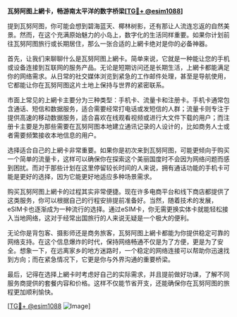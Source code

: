 **瓦努阿图上網卡，畅游南太平洋的数字桥梁[[TG💪+ @esim1088](https://t.me/s/esim1088)]**

提到瓦努阿图，你可能会想到碧海蓝天、椰林树影，还有那让人流连忘返的自然美景。然而，在这个充满原始魅力的小岛上，数字化的生活同样重要。如果你计划前往瓦努阿图旅行或长期居住，那么一张合适的上網卡绝对是你的必备神器。

首先，让我们来聊聊什么是瓦努阿图上網卡。简单来说，它就是一种能让您的手机或设备连接到互联网的服务产品。无论是短期访问还是长期生活，上網卡都能满足你的网络需求。从日常的社交媒体浏览到紧急的工作邮件处理，甚至是导航使用，它都能让你在瓦努阿图这片土地上保持与世界的紧密联系。

市面上常见的上網卡主要分为三种类型：手机卡、流量卡和注册卡。手机卡通常包含通话、短信和数据服务，适合需要经常打电话或发短信的人群；流量卡则专注于提供高速的移动数据服务，适合喜欢在线观看视频或进行大文件下载的用户；而注册卡主要是为那些需要在瓦努阿图本地建立通讯记录的人设计的，比如商务人士或者需要频繁接收本地信息的用户。

选择适合自己的上網卡非常重要。如果你是初次来到瓦努阿图，可能更倾向于购买一个简单的流量卡，这样可以确保你在探索这个美丽国度时不会因为网络问题而感到困扰。而对于那些计划在这里停留较长时间的人来说，拥有通话功能的手机卡可能是更好的选择，因为它能更好地适应多种场景需求。

购买瓦努阿图上網卡的过程其实非常便捷。现在许多电商平台和线下商店都提供了这类服务，你可以根据自己的行程安排提前准备好。当然，随着技术的发展，eSIM卡也逐渐成为一种流行的选择。通过eSIM卡，你无需更换实体卡就能轻松接入当地网络，这对于经常出国旅行的人来说无疑是一个极大的便利。

无论你是背包客、摄影师还是商务旅客，瓦努阿图上網卡都能为你提供稳定可靠的网络支持。在这个信息爆炸的时代，保持网络畅通不仅是为了方便，更是为了安全。想象一下，在远离家乡的地方迷路时，一个稳定的网络连接可以帮助你迅速找到方向；而在紧急情况下，它更是你与外界沟通的重要桥梁。

最后，记得在选择上網卡时考虑好自己的实际需求，并且提前做好功课，了解不同服务商提供的套餐内容和价格。这样不仅能节省开支，还能确保你在瓦努阿图的旅程更加顺利愉快。

[[TG💪+ @esim1088](https://t.me/s/esim1088) ![Image](https://i.postimg.cc/4NQfJmqS/Snipaste-2025-05-13-00-14-12.png)]